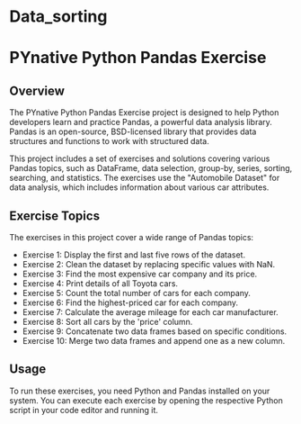 # Data_sorting 
# PYnative Python Pandas Exercise

## Overview

The PYnative Python Pandas Exercise project is designed to help Python developers learn and practice Pandas, a powerful data analysis library. Pandas is an open-source, BSD-licensed library that provides data structures and functions to work with structured data.

This project includes a set of exercises and solutions covering various Pandas topics, such as DataFrame, data selection, group-by, series, sorting, searching, and statistics. The exercises use the "Automobile Dataset" for data analysis, which includes information about various car attributes.

## Exercise Topics

The exercises in this project cover a wide range of Pandas topics:

- Exercise 1: Display the first and last five rows of the dataset.
- Exercise 2: Clean the dataset by replacing specific values with NaN.
- Exercise 3: Find the most expensive car company and its price.
- Exercise 4: Print details of all Toyota cars.
- Exercise 5: Count the total number of cars for each company.
- Exercise 6: Find the highest-priced car for each company.
- Exercise 7: Calculate the average mileage for each car manufacturer.
- Exercise 8: Sort all cars by the 'price' column.
- Exercise 9: Concatenate two data frames based on specific conditions.
- Exercise 10: Merge two data frames and append one as a new column.

## Usage

To run these exercises, you need Python and Pandas installed on your system. You can execute each exercise by opening the respective Python script in your code editor and running it.
